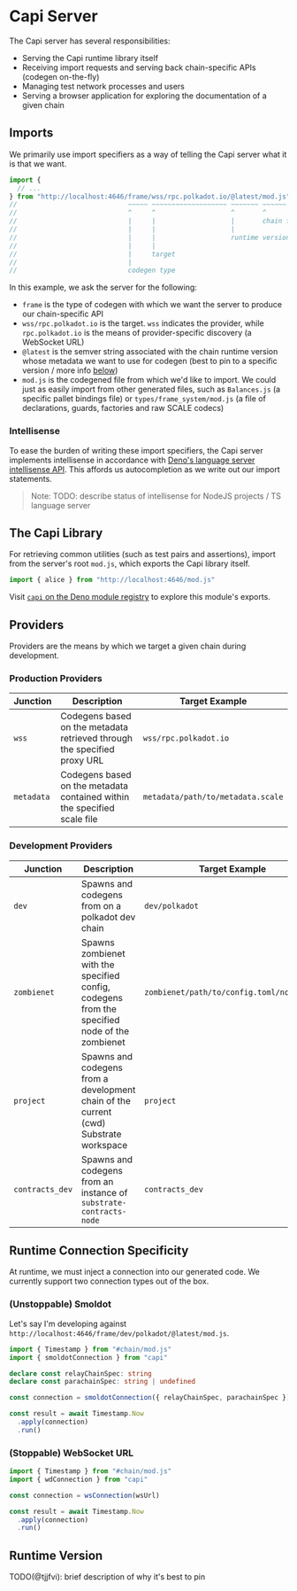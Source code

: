 # Capi Server

The Capi server has several responsibilities:

- Serving the Capi runtime library itself
- Receiving import requests and serving back chain-specific APIs (codegen on-the-fly)
- Managing test network processes and users
- Serving a browser application for exploring the documentation of a given chain

## Imports

We primarily use import specifiers as a way of telling the Capi server what it is that we want.

```ts
import {
  // ...
} from "http://localhost:4646/frame/wss/rpc.polkadot.io/@latest/mod.js"
//                            ~~~~~ ~~~~~~~~~~~~~~~~~~~ ~~~~~~~ ~~~~~~
//                            ^     ^                   ^       ^
//                            |     |                   |       chain file
//                            |     |                   |
//                            |     |                   runtime version
//                            |     |
//                            |     target
//                            |
//                            codegen type
```

In this example, we ask the server for the following:

- `frame` is the type of codegen with which we want the server to produce our chain-specific API
- `wss/rpc.polkadot.io` is the target. `wss` indicates the provider, while `rpc.polkadot.io` is the means of provider-specific discovery (a WebSocket URL)
- `@latest` is the semver string associated with the chain runtime version whose metadata we want to use for codegen (best to pin to a specific version / more info [below](#runtime-version))
- `mod.js` is the codegened file from which we'd like to import. We could just as easily import from other generated files, such as `Balances.js` (a specific pallet bindings file) or `types/frame_system/mod.js` (a file of declarations, guards, factories and raw SCALE codecs)

### Intellisense

To ease the burden of writing these import specifiers, the Capi server implements intellisense in accordance with [Deno's language server intellisense API](https://deno.land/manual@v1.31.0/advanced/language_server/imports). This affords us autocompletion as we write out our import statements.

<!-- TODO: add screenshot -->

> Note: TODO: describe status of intellisense for NodeJS projects / TS language server

## The Capi Library

For retrieving common utilities (such as test pairs and assertions), import from the server's root `mod.js`, which exports the Capi library itself.

```ts
import { alice } from "http://localhost:4646/mod.js"
```

Visit [`capi` on the Deno module registry](https://deno.land/x/capi) to explore this module's exports.

## Providers

Providers are the means by which we target a given chain during development.

### Production Providers

| Junction   | Description                                                              | Target Example                    |
| ---------- | ------------------------------------------------------------------------ | --------------------------------- |
| `wss`      | Codegens based on the metadata retrieved through the specified proxy URL | `wss/rpc.polkadot.io`             |
| `metadata` | Codegens based on the metadata contained within the specified scale file | `metadata/path/to/metadata.scale` |

### Development Providers

| Junction        | Description                                                                                   | Target Example                            |
| --------------- | --------------------------------------------------------------------------------------------- | ----------------------------------------- |
| `dev`           | Spawns and codegens from on a polkadot dev chain                                              | `dev/polkadot`                            |
| `zombienet`     | Spawns zombienet with the specified config, codegens from the specified node of the zombienet | `zombienet/path/to/config.toml/node_name` |
| `project`       | Spawns and codegens from a development chain of the current (cwd) Substrate workspace         | `project`                                 |
| `contracts_dev` | Spawns and codegens from an instance of `substrate-contracts-node`                            | `contracts_dev`                           |

## Runtime Connection Specificity

At runtime, we must inject a connection into our generated code. We currently support two connection types out of the box.

### (Unstoppable) Smoldot

Let's say I'm developing against `http://localhost:4646/frame/dev/polkadot/@latest/mod.js`.

```ts
import { Timestamp } from "#chain/mod.js"
import { smoldotConnection } from "capi"

declare const relayChainSpec: string
declare const parachainSpec: string | undefined

const connection = smoldotConnection({ relayChainSpec, parachainSpec })

const result = await Timestamp.Now
  .apply(connection)
  .run()
```

### (Stoppable) WebSocket URL

```ts
import { Timestamp } from "#chain/mod.js"
import { wdConnection } from "capi"

const connection = wsConnection(wsUrl)

const result = await Timestamp.Now
  .apply(connection)
  .run()
```

## Runtime Version

TODO(@tjjfvi): brief description of why it's best to pin
